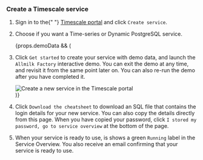 <Procedure>

### Create a Timescale service

<ol>
  <li>
    <p>
      Sign in to the{" "}
      <a href="https://console.cloud.timescale.com/">Timescale portal</a> and click <code>Create service</code>.
    </p>
  </li>
  <li>
    <p>
      Choose if you want a Time-series or Dynamic PostgreSQL service.
    </p>
  </li>
  {props.demoData && (
    <li>
      <p>
        Click <code>Get started</code> to create your service with demo data, and
        launch the <code>Allmilk Factory</code> interactive demo. You can exit
        the demo at any time, and revisit it from the same point later on. You
        can also re-run the demo after you have completed it.
      </p>
      <img
        class="main-content__illustration"
        width={1375} height={944}
        src="https://assets.timescale.com/docs/images/tsc-create-service-demo.png"
        alt="Create a new service in the Timescale portal"
      />
    </li>
  )}
  <li>
    <p>
      Click <code>Download the cheatsheet</code> to download an SQL file that
      contains the login details for your new service. You can also copy the
      details directly from this page. When you have copied your password,
      click <code>I stored my password, go to service overview</code>
      at the bottom of the page.
    </p>
  </li>
    <li>
    <p>
      When your service is ready to use, is shows a green <code>Running</code>
      label in the Service Overview. You also receive an email confirming that
      your service is ready to use.
    </p>
  </li>
</ol>

</Procedure>
